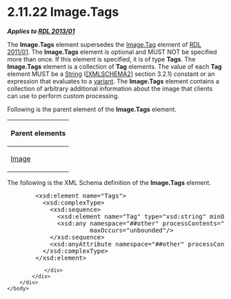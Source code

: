 <html dir="LTR" xmlns:mshelp="http://msdn.microsoft.com/mshelp" xmlns:ddue="http://ddue.schemas.microsoft.com/authoring/2003/5" xmlns:xlink="http://www.w3.org/1999/xlink" xmlns:tool="http://www.microsoft.com/tooltip">
    <head>
        <meta http-equiv="Content-Type" content="text/html; CHARSET=utf-8"></meta>
        <meta name="save" content="history"></meta>
        <title>2.11.22 Image.Tags</title>
        <xml>
            <mshelp:toctitle title="2.11.22 Image.Tags"></mshelp:toctitle>
            <mshelp:rltitle title="[MS-RDL]: Image.Tags"></mshelp:rltitle>
            <mshelp:keyword index="A" term="92236b94-3ca6-477c-bca4-e7ba4a498edd"></mshelp:keyword>
            <mshelp:attr name="DCSext.ContentType" value="open specification"></mshelp:attr>
            <mshelp:attr name="AssetID" value="92236b94-3ca6-477c-bca4-e7ba4a498edd"></mshelp:attr>
            <mshelp:attr name="TopicType" value="kbRef"></mshelp:attr>
            <mshelp:attr name="DCSext.Title" value="[MS-RDL]: Image.Tags" />
        </xml>
    </head>
    <body>
        <div id="header">
            <h1 class="heading">2.11.22 Image.Tags</h1>
        </div>
        <div id="mainSection">
            <div id="mainBody">
                <div id="allHistory" class="saveHistory"></div>
                <div id="sectionSection0" class="section" name="collapseableSection">
                    

<p><b><i>Applies to </i></b><a href="c5c219b8-4b13-4c49-9c86-6a07aab39823.md"><b><i>RDL 2013/01</i></b></a></p>

<p>The <b>Image.Tags</b> element supersedes the <a href="c601867f-a50a-4735-9da0-7405a4032570.md">Image.Tag</a> element of <a href="bf2bab1a-b608-4bcc-b718-1cc1baa9579c.md">RDL 2011/01</a>. The <b>Image.Tags</b>
element is optional and MUST NOT be specified more than once. If this element
is specified, it is of type <b>Tags</b>. The <b>Image.Tags</b> element is a
collection of <b>Tag</b> elements. The value of each <b>Tag</b> element MUST be
a <a href="1ed81ef3-a683-45e3-aaad-bd2bbe71bc3d.md">String</a> (<a href="https://go.microsoft.com/fwlink/?LinkId=90610">[XMLSCHEMA2]</a> section
3.2.1) constant or an expression that evaluates to a <a href="b2482b3f-74ab-4ca8-a9e5-c07955011743.md#gt_a3af3eaf-64b7-499b-a95f-193cd4c27812">variant</a>. The <b>Image.Tags</b>
element contains a collection of arbitrary additional information about the
image that clients can use to perform custom processing.</p>

<p>Following is the parent element of the <b>Image.Tags</b>
element.</p>

<table>
 <thead>
  <tr>
   <th>
   <p>Parent elements</p>
   </th>
  </tr>
 </thead>
 <tr>
  <td>
  <p><a href="63e1e5ab-7c49-4f62-8dbd-62d85de2b153.md">Image</a></p>
  </td>
 </tr>
</table>

<p>The following is the XML Schema definition of the <b>Image.Tags</b>
element.</p>

<dl>
<dd>
<div><pre>   &lt;xsd:element name=&quot;Tags&quot;&gt;
     &lt;xsd:complexType&gt;
       &lt;xsd:sequence&gt;
         &lt;xsd:element name=&quot;Tag&quot; type=&quot;xsd:string&quot; minOccurs=&quot;1&quot; maxOccurs=&quot;unbounded&quot; /&gt;
         &lt;xsd:any namespace=&quot;##other&quot; processContents=&quot;lax&quot; minOccurs=&quot;0&quot; 
                  maxOccurs=&quot;unbounded&quot;/&gt;
       &lt;/xsd:sequence&gt;
       &lt;xsd:anyAttribute namespace=&quot;##other&quot; processContents=&quot;lax&quot; /&gt;
     &lt;/xsd:complexType&gt;
   &lt;/xsd:element&gt;
</pre></div>
</dd></dl>


                </div>
            </div>
        </div>
    </body>
</html>